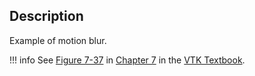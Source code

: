 ## Description

Example of motion blur.

!!! info
    See [Figure 7-37](/VTKBook/07Chapter7/#Figure%207-37) in [Chapter 7](/VTKBook/07Chapter7) in the [VTK Textbook](/VTKBook/01Chapter1/).
